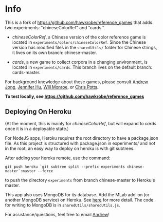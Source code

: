 # Info
This is a fork of https://github.com/hawkrobe/reference_games that adds two experiments: "chineseColorRef" and "cards."

- _chineseColorRef_, a Chinese version of the color reference game is located in ```experiments/colors/chineseColorRef```. Since the Chinese version has modified files in the ```sharedUtils/``` folder for Chinese strings, it lives on its own branch: chinese-master.

- _cards_, a new game to collect corpora in a changing environment, is located in ```experiments/cards```. This branch lives on the default branch: cards-master.

For background knowledge about these games, please consult [Andrew Jong](andrewjong@cs.stanford.edu "andrewjong@cs.stanford.edu"), [Jennifer Hu](jenniferhu@college.harvard.edu "jennhu@college.harvard.edu"), [Will Monroe](wmonroe4@stanford.edu "wmonroe4@stanford.edu"), or [Chris Potts](cgpotts@stanford.edu "cgpotts@stanford.edu").


**To test locally, see https://github.com/hawkrobe/reference_games**

## Deploying On Heroku
(At the moment, this is mainly for _chineseColorRef_, but will expand to _cards_ once it is in a deployable state.)

For NodeJS apps, Heroku requires the root directory to have a package.json file. As this project is structured with package.json in experiments/ and not in the root, an easy way to deploy on heroku is with git subtrees.

After adding your heroku remote, use the command:

```git push heroku `git subtree split --prefix experiments chinese-master`:master --force```

to push the directory ```experiments``` from branch chinese-master to Heroku's master.

This app also uses MongoDB for its database. Add the MLab add-on (or another MongoDB service) on Heroku. See [here](https://devcenter.heroku.com/articles/mongolab) for more detail. The code for writing to MongoDB is in ```sharedUtils/sharedUtils.js```.

For assistance/questions, feel free to email [Andrew](andrewjong@cs.stanford.edu "andrewjong@cs.stanford.edu")!
